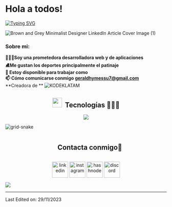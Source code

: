 # Hola a todos! 




[![Typing SVG](https://readme-typing-svg.demolab.com?font=Fira+Code&weight=900&size=20&pause=1000&color=1FF7F5&random=false&width=435&lines=Bienvenidos+a+mi+perfil+de+Github)](https://git.io/typing-svg)

![Brown and Grey Minimalist Designer LinkedIn Article Cover Image (1)](https://github.com/gerald-M14/geral-M14/assets/66845405/7a83c9e4-469f-48f9-9efa-8e8ecc62b743)


<h3> Sobre mi: </h3>

**👩🏽‍💻Soy una prometedora desarrolladora web y de aplicaciones**  
**⛸️Me gustan los deportes principalmente el patinaje**  
**🤝 Estoy disponible para trabajar como**  
**📫 Cómo comunicarse conmigo geraldhymessu7@gmail.com**  
**Creadora de  ** ![KODEKLATAM](https://instagram.com/kodeklatam?igshid=YTQwZjQ0NmI0OA==) 



<h2 align="center" > <img src="https://media.giphy.com/media/iY8CRBdQXODJSCERIr/giphy.gif" width="30" height="30" style="margin-right: 10px;">Tecnologías 👩🏽‍💻 </h2>



<!--tech stack icons-->
<p align="center">
  <a href="https://skillicons.dev">
    <img src="https://skillicons.dev/icons?i=c,cpp,css,discord,figma,github,html,java,md,py,php,unity,ai,vscode&perline=14" />
  </a>
</p>

![grid-snake](https://github.com/gerald-M14/geral-M14/assets/66845405/17af9be2-057e-47c7-a6b5-e2a8d7eada8e)

<!-- Conecta conmigo -->

<div id="user-content-toc">
  <ul align="center">
    <summary><h2 style="display: inline-block">Contacta conmigo🤝</h2></summary>
  </ul>
</div>

<!--icons and links-->
<p align="center">
<a href="https://www.linkedin.com/in/geraldhy-m-492528294/" target="blank"><img align="center" src="https://user-images.githubusercontent.com/88904952/234979284-68c11d7f-1acc-4f0c-ac78-044e1037d7b0.png" alt="linkedin" height="50" width="50" /></a>
<a href="https://instagram.com/geral_139?igshid=NGVhN2U2NjQ0Yg==" target="blank"><img align="center" src="https://user-images.githubusercontent.com/88904952/234981169-2dd1e58f-4b7e-468c-8213-034ba62156c3.png" alt="instagram" height="50" width="50" /></a>
<a href="https://instagram.com/kodeklatam?igshid=YTQwZjQ0NmI0OA==" target="blank"><img align="center" src="https://user-images.githubusercontent.com/88904952/234982196-562aea17-5532-4550-8c08-1c7cb994a541.png" alt="hashnode" height="50" width="50" /></a>
<a href="https://discordapp.com/users/705152050559713394" target="blank"><img align="center" src="https://user-images.githubusercontent.com/88904952/234982627-019fd336-6248-453c-9b05-97c13fd1d207.png" alt="discord" height="50" width="50" /></a>
  
</p>



<!--horizontal divider(gradiant)-->
<img src="https://user-images.githubusercontent.com/73097560/115834477-dbab4500-a447-11eb-908a-139a6edaec5c.gif">

----------------------------------------------------------------------


Last Edited on: 29/11/2023




